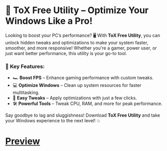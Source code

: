 # 🚀 **ToX Free Utility** – Optimize Your Windows Like a Pro!

Looking to boost your PC’s performance? 🖥️ With **ToX Free Utility**, you can unlock hidden tweaks and optimizations to make your system faster, smoother, and more responsive! Whether you're a gamer, power user, or just want better performance, this utility is your go-to tool.

### 🌟 **Key Features:**
- 🏎️ **Boost FPS** – Enhance gaming performance with custom tweaks.
- 💻 **Optimize Windows** – Clean up system resources for faster multitasking.
- 🔧 **Easy Tweaks** – Apply optimizations with just a few clicks.
- 🛠️ **Powerful Tools** – Tweak CPU, RAM, and more for peak performance.

Say goodbye to lag and sluggishness! Download **ToX Free Utility** and take your Windows experience to the next level! 💥
# [Preview](https://cdn.discordapp.com/attachments/1189338852691812452/1304874581491978370/image.png?ex=6730faa7&is=672fa927&hm=0eb3deb8339a7fecacdb4b954734f7f949b97e78eee7c7144aaf699aa8723e3a&)
